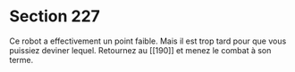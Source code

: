 # Section 227

Ce robot a effectivement un point faible. Mais il est trop tard pour que vous puissiez deviner lequel. Retournez au [[190]] et menez le combat à son terme.
